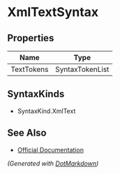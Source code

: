 # XmlTextSyntax

## Properties

| Name       | Type            |
| ---------- | --------------- |
| TextTokens | SyntaxTokenList |

## SyntaxKinds

* SyntaxKind\.XmlText

## See Also

* [Official Documentation](https://docs.microsoft.com/en-us/dotnet/api/microsoft.codeanalysis.csharp.syntax.xmltextsyntax)


*\(Generated with [DotMarkdown](http://github.com/JosefPihrt/DotMarkdown)\)*